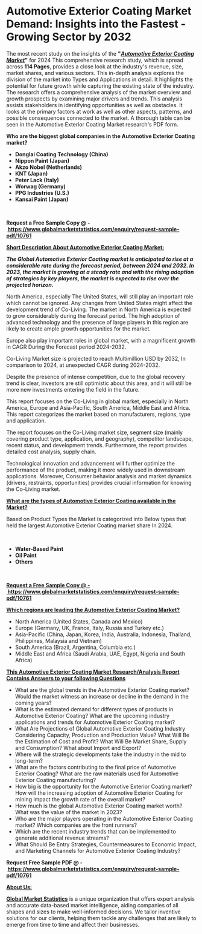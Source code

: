 <h1>Automotive Exterior Coating Market Demand: Insights into the Fastest - Growing Sector by 2032</h1>
<p>The most recent study on the insights of the <strong>"</strong><a href="https://www.globalmarketstatistics.com/market-reports/automotive-exterior-coating-market-10761"><strong><em>Automotive Exterior Coating Market</em></strong></a><strong>"</strong>&nbsp;for 2024 This comprehensive research study, which is spread across <strong>114 Pages</strong>, provides a close look at the industry's revenue, size, market shares, and various sectors. This in-depth analysis explores the division of the market into Types and Applications in detail. It highlights the potential for future growth while capturing the existing state of the industry. The research offers a comprehensive analysis of the market overview and growth prospects by examining major drivers and trends. This analysis assists stakeholders in identifying opportunities as well as obstacles. It looks at the primary factors at work as well as other aspects, patterns, and possible consequences connected to the market. A thorough table can be seen in the Automotive Exterior Coating Market research's PDF form.</p>
<p><strong>Who are the biggest global companies in the Automotive Exterior Coating market?<br /></strong></p>
<ul>
<li><strong>Donglai Coating Technology (China)</strong></li>
<li><strong>Nippon Paint (Japan)</strong></li>
<li><strong>Akzo Nobel (Netherlands)</strong></li>
<li><strong>KNT (Japan)</strong></li>
<li><strong>Peter Lack (Italy)</strong></li>
<li><strong>Worwag (Germany)</strong></li>
<li><strong>PPG Industries (U.S.)</strong></li>
<li><strong>Kansai Paint (Japan)</strong></li>
</ul>
<p>&nbsp;</p>
<p><strong>Request a Free Sample Copy @ -&nbsp;</strong><a href="https://www.globalmarketstatistics.com/enquiry/request-sample-pdf/10761"><strong>https://www.globalmarketstatistics.com/enquiry/request-sample-pdf/10761</strong></a></p>
<p><strong><u>Short Description About Automotive Exterior Coating Market:</u></strong></p>
<p><strong><em>The Global Automotive Exterior Coating market is anticipated to rise at a considerable rate during the forecast period, between 2024 and 2032. In 2023, the market is growing at a steady rate and with the rising adoption of strategies by key players, the market is expected to rise over the projected horizon.</em></strong></p>
<p>North America, especially The United States, will still play an important role which cannot be ignored. Any changes from United States might affect the development trend of Co-Living. The market in North America is expected to grow considerably during the forecast period. The high adoption of advanced technology and the presence of large players in this region are likely to create ample growth opportunities for the market.</p>
<p>Europe also play important roles in global market, with a magnificent growth in CAGR During the Forecast period 2024-2032.</p>
<p>Co-Living Market size is projected to reach Multimillion USD by 2032, In comparison to 2024, at unexpected CAGR during 2024-2032.</p>
<p>Despite the presence of intense competition, due to the global recovery trend is clear, investors are still optimistic about this area, and it will still be more new investments entering the field in the future.</p>
<p>This report focuses on the Co-Living in global market, especially in North America, Europe and Asia-Pacific, South America, Middle East and Africa. This report categorizes the market based on manufacturers, regions, type and application.</p>
<p>The report focuses on the Co-Living market size, segment size (mainly covering product type, application, and geography), competitor landscape, recent status, and development trends. Furthermore, the report provides detailed cost analysis, supply chain.</p>
<p>Technological innovation and advancement will further optimize the performance of the product, making it more widely used in downstream applications. Moreover, Consumer behavior analysis and market dynamics (drivers, restraints, opportunities) provides crucial information for knowing the Co-Living market.</p>
<p><strong><u>What are the types of Automotive Exterior Coating available in the Market?</u></strong></p>
<p>Based on Product Types the Market is categorized into Below types that held the largest Automotive Exterior Coating market share In 2024.</p>
<p>&nbsp;</p>
<ul>
<li><strong>Water-Based Paint</strong></li>
<li><strong>Oil Paint</strong></li>
<li><strong>Others</strong></li>
</ul>
<p>&nbsp;</p>
<p><strong><u>Request a Free Sample Copy @ -&nbsp;</u></strong><a href="https://www.globalmarketstatistics.com/enquiry/request-sample-pdf/10761"><strong>https://www.globalmarketstatistics.com/enquiry/request-sample-pdf/10761</strong></a></p>
<p><strong><u>Which regions are leading the Automotive Exterior Coating Market?</u></strong></p>
<ul>
<li>North America (United States, Canada and Mexico)</li>
<li>Europe (Germany, UK, France, Italy, Russia and Turkey etc.)</li>
<li>Asia-Pacific (China, Japan, Korea, India, Australia, Indonesia, Thailand, Philippines, Malaysia and Vietnam)</li>
<li>South America (Brazil, Argentina, Columbia etc.)</li>
<li>Middle East and Africa (Saudi Arabia, UAE, Egypt, Nigeria and South Africa)</li>
</ul>
<p><strong><u>This Automotive Exterior Coating Market Research/Analysis Report Contains Answers to your following Questions</u></strong></p>
<ul>
<li>What are the global trends in the Automotive Exterior Coating market? Would the market witness an increase or decline in the demand in the coming years?</li>
<li>What is the estimated demand for different types of products in Automotive Exterior Coating? What are the upcoming industry applications and trends for Automotive Exterior Coating market?</li>
<li>What Are Projections of Global Automotive Exterior Coating Industry Considering Capacity, Production and Production Value? What Will Be the Estimation of Cost and Profit? What Will Be Market Share, Supply and Consumption? What about Import and Export?</li>
<li>Where will the strategic developments take the industry in the mid to long-term?</li>
<li>What are the factors contributing to the final price of Automotive Exterior Coating? What are the raw materials used for Automotive Exterior Coating manufacturing?</li>
<li>How big is the opportunity for the Automotive Exterior Coating market? How will the increasing adoption of Automotive Exterior Coating for mining impact the growth rate of the overall market?</li>
<li>How much is the global Automotive Exterior Coating market worth? What was the value of the market In 2023?</li>
<li>Who are the major players operating in the Automotive Exterior Coating market? Which companies are the front runners?</li>
<li>Which are the recent industry trends that can be implemented to generate additional revenue streams?</li>
<li>What Should Be Entry Strategies, Countermeasures to Economic Impact, and Marketing Channels for Automotive Exterior Coating Industry?</li>
</ul>
<p><strong>Request Free Sample PDF @ -&nbsp;</strong><a href="https://www.globalmarketstatistics.com/enquiry/request-sample-pdf/10761"><strong>https://www.globalmarketstatistics.com/enquiry/request-sample-pdf/10761</strong></a></p>
<p><strong><u>About Us:</u></strong></p>
<p><a href="https://www.globalmarketstatistics.com/enquiry/request-sample-pdf/10761"><strong>Global Market Statistics</strong></a>&nbsp;is a unique organization that offers expert analysis and accurate data-based market intelligence, aiding companies of all shapes and sizes to make well-informed decisions. We tailor inventive solutions for our clients, helping them tackle any challenges that are likely to emerge from time to time and affect their businesses.</p>